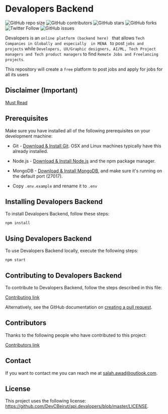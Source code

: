 # Devalopers Backend

![GitHub repo size](https://img.shields.io/github/repo-size/DevCBeirut/api.devalopers)
![GitHub contributors](https://img.shields.io/github/contributors/DevCBeirut/api.devalopers)
![GitHub stars](https://img.shields.io/github/stars/DevCBeirut/api.devalopers?style=social)
![GitHub forks](https://img.shields.io/github/forks/DevCBeirut/api.devalopers?style=social)
![Twitter Follow](https://img.shields.io/twitter/follow/salahelawad?style=social)
![GitHub issues](https://img.shields.io/github/issues/DevCBeirut/api.devalopers)


Devalopers is an `online platform (backend here) ` that allows `Tech Companies in Globally and especially  in MENA ` to post `jobs and projects` while `Developers, UX/Graphic designers, AI/ML, Tech Project managers and Tech product managers` to find `Remote Jobs and Freelancing projects`.

This repository will create a `free` platform to post jobs and apply for jobs for all its users

## Disclaimer (Important) 
[Must Read](https://gist.github.com/salahawad/b0aa89e54a1d2b4dd599bc49c0a7c63e)

## Prerequisites
Make sure you have installed all of the following prerequisites on your development machine:
* Git - [Download & Install Git](https://git-scm.com/downloads). OSX and Linux machines typically have this already installed.
* Node.js - [Download & Install Node.js](https://nodejs.org/en/download/) and the npm package manager.
* MongoDB - [Download & Install MongoDB](http://www.mongodb.org/downloads), and make sure it's running on the default port (27017).

* Copy `.env.example` and rename it to `.env` 

## Installing Devalopers Backend

To install Devalopers Backend, follow these steps:
```
npm install
```
## Using Devalopers Backend

To use Devalopers Backend locally, execute the following steps:

```
npm start
```



## Contributing to Devalopers Backend
<!--- If your README is long or you have some specific process or steps you want contributors to follow, consider creating a separate CONTRIBUTING.md file--->
To contribute to Devalopers Backend, follow the steps described in this file:

[Contributing link](https://github.com/DevCBeirut/api.devalopers/blob/master/CONTRIBUTING.md)

Alternatively, see the GitHub documentation on [creating a pull request](https://help.github.com/en/github/collaborating-with-issues-and-pull-requests/creating-a-pull-request).

## Contributors

Thanks to the following people who have contributed to this project:

[Contributors link](https://github.com/DevCBeirut/api.devalopers/blob/master/CONTRIBUTING.md)

## Contact

If you want to contact me you can reach me at <salah.awad@outlook.com>.

## License
<!--- If you're not sure which open license to use see https://choosealicense.com/--->

This project uses the following license: [<https://github.com/DevCBeirut/api.devalopers/blob/master/LICENSE>](<link>).